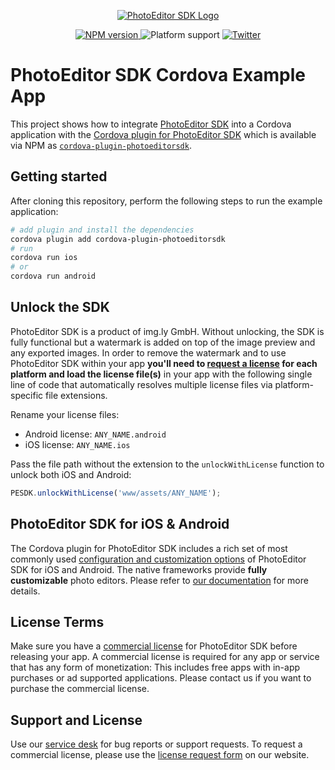 <p align="center">
  <a href="https://www.photoeditorsdk.com/?utm_campaign=Projects&utm_source=Github&utm_medium=PESDK&utm_content=Cordova-Demo">
    <img src="http://static.photoeditorsdk.com/logo.png" alt="PhotoEditor SDK Logo"/>
  </a>
</p>
<p align="center">
  <a href="https://npmjs.org/package/cordova-plugin-photoeditorsdk">
    <img src="https://img.shields.io/npm/v/cordova-plugin-photoeditorsdk.svg" alt="NPM version">
  </a>
  <img src="https://img.shields.io/badge/platforms-android%20|%20ios-lightgrey.svg" alt="Platform support">
  <a href="http://twitter.com/PhotoEditorSDK">
    <img src="https://img.shields.io/badge/twitter-@PhotoEditorSDK-blue.svg?style=flat" alt="Twitter">
  </a>
</p>

# PhotoEditor SDK Cordova Example App

This project shows how to integrate [PhotoEditor SDK](https://www.photoeditorsdk.com/?utm_campaign=Projects&utm_source=Github&utm_medium=PESDK&utm_content=Cordova-Demo) into a Cordova application with the [Cordova plugin for PhotoEditor SDK](https://github.com/imgly/pesdk-cordova) which is available via NPM as [`cordova-plugin-photoeditorsdk`](https://www.npmjs.com/package/cordova-plugin-photoeditorsdk).

## Getting started

After cloning this repository, perform the following steps to run the example application:

```sh
# add plugin and install the dependencies
cordova plugin add cordova-plugin-photoeditorsdk
# run
cordova run ios
# or
cordova run android
```

## Unlock the SDK

PhotoEditor SDK is a product of img.ly GmbH. Without unlocking, the SDK is fully functional but a watermark is added on top of the image preview and any exported images.
In order to remove the watermark and to use PhotoEditor SDK within your app **you'll need to [request a license](https://account.photoeditorsdk.com/pricing/?utm_campaign=Projects&utm_source=Github&utm_medium=PESDK&utm_content=Cordova-Demo) for each platform and load the license file(s)** in your app with the following single line of code that automatically resolves multiple license files via platform-specific file extensions.

Rename your license files:
- Android license: `ANY_NAME.android`
- iOS license: `ANY_NAME.ios`

Pass the file path without the extension to the `unlockWithLicense` function to unlock both iOS and Android:
```js
PESDK.unlockWithLicense('www/assets/ANY_NAME');
```

## PhotoEditor SDK for iOS & Android

The Cordova plugin for PhotoEditor SDK includes a rich set of most commonly used [configuration and customization options](https://github.com/imgly/pesdk-cordova/blob/master/types/configuration.ts) of PhotoEditor SDK for iOS and Android. The native frameworks provide **fully customizable** photo editors. Please refer to [our documentation](https://docs.photoeditorsdk.com/?utm_campaign=Projects&utm_source=Github&utm_medium=PESDK&utm_content=Cordova-Demo) for more details.

## License Terms

Make sure you have a [commercial license](https://account.photoeditorsdk.com/pricing/?utm_campaign=Projects&utm_source=Github&utm_medium=PESDK&utm_content=Cordova-Demo) for PhotoEditor SDK before releasing your app.
A commercial license is required for any app or service that has any form of monetization: This includes free apps with in-app purchases or ad supported applications. Please contact us if you want to purchase the commercial license.

## Support and License

Use our [service desk](http://support.photoeditorsdk.com) for bug reports or support requests. To request a commercial license, please use the [license request form](https://account.photoeditorsdk.com/pricing/?utm_campaign=Projects&utm_source=Github&utm_medium=PESDK&utm_content=Cordova-Demo) on our website.
